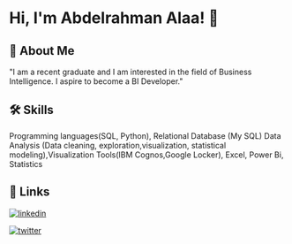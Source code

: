 
# Hi, I'm Abdelrahman Alaa! 👋


## 🚀 About Me
"I am a recent graduate and I am interested in the field of Business Intelligence. I aspire to become a BI Developer."

## 🛠 Skills
Programming languages(SQL, Python), Relational Database (My SQL)
Data Analysis (Data cleaning, exploration,visualization, statistical modeling),Visualization Tools(IBM Cognos,Google Locker),
Excel, Power Bi, Statistics 


## 🔗 Links
[![linkedin](https://img.shields.io/badge/linkedin-0A66C2?style=for-the-badge&logo=linkedin&logoColor=white)](https://www.linkedin.com/in/abdelrahman-alaa-28069a252/)

[![twitter](https://img.shields.io/badge/twitter-1DA1F2?style=for-the-badge&logo=twitter&logoColor=white)](https://x.com/abdoalaa331?t=GYzfEa-zI0LDom6gebXRTQ&s=09)
